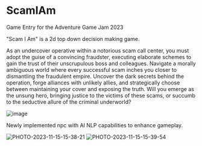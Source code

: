 # ScamIAm
Game Entry for the Adventure Game Jam 2023 

"Scam I Am" is a 2d top down decision making game.

As an undercover operative within a notorious scam call center, you must adopt the guise of a convincing fraudster, executing elaborate schemes to gain the trust of their unscrupulous boss and colleagues. Navigate a morally ambiguous world where every successful scam inches you closer to dismantling the fraudulent empire. Uncover the dark secrets behind the operation, forge alliances with unlikely allies, and strategically choose between maintaining your cover and exposing the truth. Will you emerge as the unsung hero, bringing justice to the victims of these scams, or succumb to the seductive allure of the criminal underworld?

![image](https://github.com/lusr18/GameJam2023/assets/67540142/b0a36228-7f32-4261-849a-4953e0c56124)

Newly implemented npc with AI NLP capabilities to enhance gameplay.

![PHOTO-2023-11-15-15-38-21](https://github.com/lusr18/GameJam2023/assets/67540142/8202a496-9eb8-4ef6-b9e2-fb94f926826b)
![PHOTO-2023-11-15-15-39-54](https://github.com/lusr18/GameJam2023/assets/67540142/d331f760-e5d4-4467-a094-fbd7f5d3a4b6)

